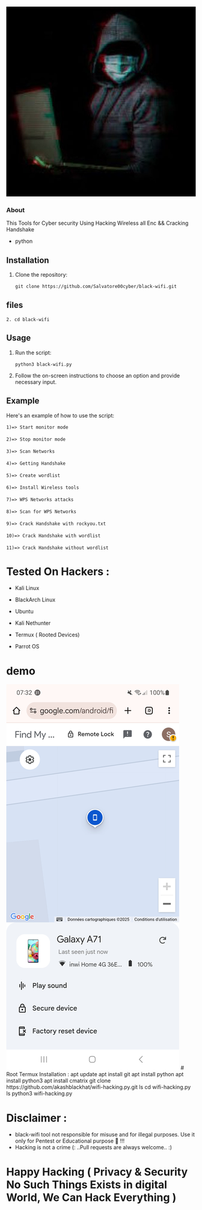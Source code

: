 ![Logo](slv.jpg)
### About
This Tools for Cyber security Using Hacking Wireless all Enc && Cracking Handshake

- python

## Installation

1. Clone the repository:

    ```
    git clone https://github.com/Salvatore00cyber/black-wifi.git 
    ```
## files
  ```
2. cd black-wifi
   ```
## Usage

1. Run the script:

    ```
    python3 black-wifi.py
    ```

2. Follow the on-screen instructions to choose an option and provide necessary input.

## Example

Here's an example of how to use the script:


    1)=> Start monitor mode

    2)=> Stop monitor mode

    3)=> Scan Networks   

    4)=> Getting Handshake

    5)=> Create wordlist

    6)=> Install Wireless tools                  

    7)=> WPS Networks attacks 

    8)=> Scan for WPS Networks

    9)=> Crack Handshake with rockyou.txt

    10)=> Crack Handshake with wordlist

    11)=> Crack Handshake without wordlist
# Tested On Hackers :

* Kali Linux

* BlackArch Linux

* Ubuntu

* Kali Nethunter

* Termux ( Rooted Devices)

* Parrot OS
# demo
<img src="./slvat.png" alt="ig">
# Root Termux Installation : 
    apt update 
    apt install git 
    apt install python
    apt install python3
    apt install cmatrix
    git clone https://github.com/akashblackhat/wifi-hacking.py.git
    ls
    cd wifi-hacking.py
    ls
    python3 wifi-hacking.py


# Disclaimer :
* black-wifi tool not responsible for misuse and for illegal purposes. Use it only for Pentest or Educational purpose 🏴 !!!
* Hacking is not a crime 
(: ..Pull requests are always welcome.. :)
# Happy Hacking ( Privacy & Security No Such Things Exists in digital World, We Can Hack Everything )
